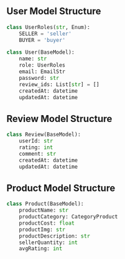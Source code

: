 
## User Model Structure

```python
class UserRoles(str, Enum):
    SELLER = 'seller'
    BUYER = 'buyer'

class User(BaseModel):
    name: str
    role: UserRoles
    email: EmailStr
    password: str
    review_ids: List[str] = []
    createdAt: datetime
    updatedAt: datetime
```

## Review Model Structure

```python
class Review(BaseModel):
    userId: str
    rating: int
    comment: str
    createdAt: datetime
    updatedAt: datetime
```

## Product Model Structure

```python
class Product(BaseModel):
    productName: str
    productCategory: CategoryProduct
    productCost: float
    productImg: str
    productDescription: str
    sellerQuantity: int
    avgRating: int
```
